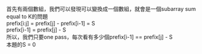 首先有兩個數組，我們可以發現可以變換成一個數組，就會是一個subarray sum equal to K的問題\
prefix[i:j] = prefix[j] - prefix[i-1] = S\
prefix[i-1] = prefix[j] - S\
所以，我們只要one pass，每次看有多少個prefix[i-1] == prefix[j] - S\
本題的S = 0 
